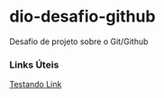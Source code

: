 # dio-desafio-github
Desafio de projeto sobre o Git/Github
### Links Úteis
[Testando Link](https://www.markdownguide.org/)
